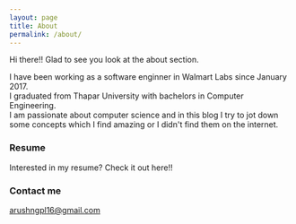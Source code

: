```yaml
---
layout: page
title: About
permalink: /about/
---
```


Hi there!! Glad to see you look at the about section.

I have been working as a software enginner in Walmart Labs since January 2017. <br /> I graduated from Thapar University with bachelors in Computer Engineering.<br />  I am passionate about computer science and in this blog I try to jot down some concepts which I find amazing or I didn't find them on the internet.

### Resume

Interested in my resume? Check it out here!!

### Contact me

[arushngpl16@gmail.com](mailto:arushngpl16@gmail.com)